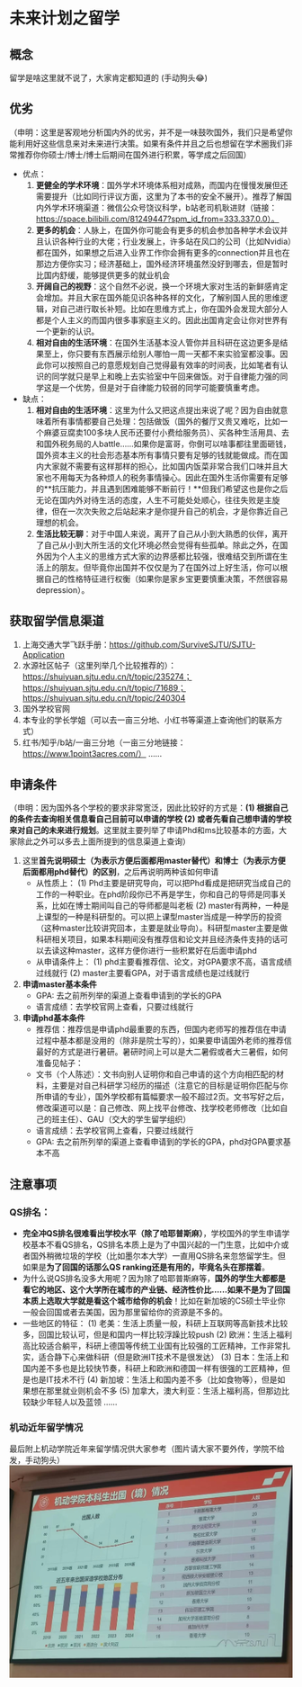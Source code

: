 # 未来计划之留学

## 概念
留学是啥这里就不说了，大家肯定都知道的 (手动狗头:joy:)

## 优劣
（申明：这里是客观地分析国内外的优劣，并不是一味鼓吹国外，我们只是希望你能利用好这些信息来对未来进行决策。如果有条件并且之后也想留在学术圈我们非常推荐你你硕士/博士/博士后期间在国外进行积累，等学成之后回国）
* 优点：
   1. **更健全的学术环境**：国外学术环境体系相对成熟，而国内在慢慢发展但还需要提升（比如同行评议方面，这里为了本书的安全不展开）。推荐了解国内外学术环境渠道：微信公众号饶议科学，b站老司机耿进财（链接：https://space.bilibili.com/81249447?spm_id_from=333.337.0.0）。
   2. **更多的机会**：人脉上，在国外你可能会有更多的机会参加各种学术会议并且认识各种行业的大佬；行业发展上，许多站在风口的公司（比如Nvidia）都在国外，如果想之后进入业界工作你会拥有更多的connection并且也在那边方便你实习；经济基础上，国外经济环境虽然没好到哪去，但是暂时比国内舒缓，能够提供更多的就业机会
   3. **开阔自己的视野**：这个自然不必说，换一个环境大家对生活的新鲜感肯定会增加。并且大家在国外能见识各种各样的文化，了解别国人民的思维逻辑，对自己进行取长补短。比如在思维方式上，你在国外会发现大部分人都是个人主义的而国内很多事家庭主义的。因此出国肯定会让你对世界有一个更新的认识。
   4. **相对自由的生活环境**：在国外生活基本没人管你并且科研在这边更多是结果至上，你只要有东西展示给别人哪怕一周一天都不来实验室都没事。因此你可以按照自己的意愿规划自己觉得最有效率的时间表，比如笔者有认识的同学就只是早上和晚上去实验室中午回来做饭。对于自律能力强的同学这是一个优势，但是对于自律能力较弱的同学可能要慎重考虑。
* 缺点：
   1. **相对自由的生活环境**：这里为什么又把这点提出来说了呢？因为自由就意味着所有事情都要自己处理：包括做饭（国外的餐厅又贵又难吃，比如一个麻婆豆腐卖100多块人民币还要付小费给服务员）、买各种生活用具、去和国外税务局的人battle……如果你是富哥，你倒可以啥事都往里面砸钱，国外资本主义的社会形态基本所有事情只要有足够的钱就能做成。而在国内大家就不需要有这样那样的担心，比如国内饭菜非常合我们口味并且大家也不用每天为各种烦人的税务事情操心。因此在国外生活你需要有足够的**抗压能力，并且遇到困难能够不断前行！**但我们希望这也是你之后无论在国内外对待生活的态度，人生不可能处处顺心，往往失败是主旋律，但在一次次失败之后站起来才是你提升自己的机会，才是你靠近自己理想的机会。
   2. **生活比较无聊**：对于中国人来说，离开了自己从小到大熟悉的伙伴，离开了自己从小到大所生活的文化环境必然会觉得有些孤单。除此之外，在国外因为个人主义的思维方式大家的边界感都比较强，很难结交到所谓在生活上的朋友。但毕竟你出国并不仅仅是为了在国外过上好生活，你可以根据自己的性格特征进行权衡（如果你是家乡宝更要慎重决策，不然很容易depression）。
   
## 获取留学信息渠道
1. 上海交通大学飞跃手册：https://github.com/SurviveSJTU/SJTU-Application
2. 水源社区帖子（这里列举几个比较推荐的）：https://shuiyuan.sjtu.edu.cn/t/topic/235274；https://shuiyuan.sjtu.edu.cn/t/topic/71689；https://shuiyuan.sjtu.edu.cn/t/topic/240304
3. 国外学校官网 
4. 本专业的学长学姐（可以去一亩三分地、小红书等渠道上查询他们的联系方式）
5. 红书/知乎/b站/一亩三分地（一亩三分地链接：https://www.1point3acres.com/）
   ……

## 申请条件
（申明：因为国外各个学校的要求非常宽泛，因此比较好的方式是：**(1) 根据自己的条件去查询相关信息看自己目前可以申请的学校 (2) 或者先看自己想申请的学校来对自己的未来进行规划**。这里就主要列举了申请Phd和ms比较基本的方面，大家除此之外可以多去上面所提到的信息渠道上查询）
1. 这里**首先说明硕士（为表示方便后面都用master替代）和博士（为表示方便后面都用phd替代）的区别**，之后再说明两种该如何申请
   * 从性质上：
     (1) Phd主要是研究导向，可以把Phd看成是把研究当成自己的工作的一种职业。在phd阶段你已不再是学生，你和自己的导师是同事关系，比如在博士期间叫自己的导师都是叫老板
     (2) master有两种，一种是上课型的一种是科研型的。可以把上课型master当成是一种学历的投资（这种master比较讲究回本，主要是就业导向）。科研型master主要是做科研相关项目，如果本科期间没有推荐信和论文并且经济条件支持的话可以去读这种master，这样方便你进行一些积累好在后面申请phd
   * 从申请条件上：
     (1) phd主要看推荐信、论文，对GPA要求不高，语言成绩过线就行
     (2) master主要看GPA，对于语言成绩也是过线就行
2. **申请master基本条件**
   * GPA: 去之前所列举的渠道上查看申请到的学长的GPA
   * 语言成绩：去学校官网上查看，只要过线就行
3. **申请phd基本条件**
   * 推荐信：推荐信是申请phd最重要的东西，但国内老师写的推荐信在申请过程中基本都是没用的（除非是院士写的），如果要申请国外老师的推荐信最好的方式是进行暑研。暑研时间上可以是大二暑假或者大三暑假，如何准备见帖子：
   * 文书（个人陈述）：文书向别人证明你和自己申请的这个方向相匹配的材料，主要是对自己科研学习经历的描述（注意它的目标是证明你匹配与你所申请的专业），国外学校都有篇幅要求一般不超过2页。文书写好之后，修改渠道可以是：自己修改、网上找平台修改、找学校老师修改（比如自己的班主任）、GAU（交大的学生留学组织）
   * 语言成绩：去学校官网上查看，只要过线就行
   * GPA: 去之前所列举的渠道上查看申请到的学长的GPA，phd对GPA要求基本不高

## 注意事项
### QS排名：
   * **完全冲QS排名很难看出学校水平（除了哈耶普斯麻）**，学校国外的学生申请学校基本不看QS排名，QS排名本质上是为了中国兴起的一门生意，比如中介或者国外稍微垃圾的学校（比如墨尔本大学）一直用QS排名来忽悠留学生。但如果是**为了回国的话那么QS ranking还是有用的，毕竟名头在那摆着**。
   * 为什么说QS排名没多大用呢？因为除了哈耶普斯麻等，**国外的学生大都都是看它的地区、这个大学所在城市的产业链、经济性价比……如果不是为了回国本质上选取大学就是看这个城市给你的机会**！比如在新加坡的CS硕士毕业你一般会回国或者去美国，因为那里留给你的资源是不多的。
   * 一些地区的特征：
    (1) 老美：生活上质量一般，科研上互联网等高新技术比较多，回国比较认可，但是和国内一样比较浮躁比较push
    (2) 欧洲：生活上福利高比较适合躺平，科研上德国等传统工业国有比较强的工匠精神，工作非常扎实，适合静下心来做科研（但是欧洲IT技术不是很发达）
    (3) 日本：生活上和国内差不多也是比较快节奏，科研上和欧洲和德国一样有很强的工匠精神，但是也是IT技术不行
    (4) 新加坡：生活上和国内差不多（比如食物等），但是如果想在那里就业则机会不多
    (5) 加拿大，澳大利亚：生活上福利高，但那边比较缺少年轻人以及蓝领
    ……
### 机动近年留学情况
最后附上机动学院近年来留学情况供大家参考（图片请大家不要外传，学院不给发，手动狗头）
![alt text](appendix3.5-机动近年出国情况.jpg)